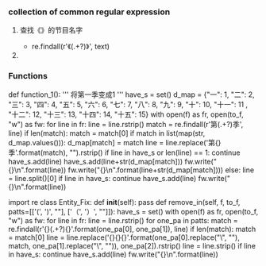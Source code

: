 
### collection of common regular expression
1. 查找《》的节目名字
    - re.findall(r'《(.+?)》', text)
    
2.


### Functions

def function_1():
    '''
        将第一季变成1
    '''
    have_s = set() 
    d_map = {"一": 1, "二": 2, "三": 3, "四": 4, "五": 5, "六": 6, "七": 7, "八": 8, "九": 9, "十": 10, "十一": 11
    , "十二": 12, "十三": 13, "十四": 14, "十五": 15} 
    with open(f) as fr, open(to_f, "w") as fw: 
     for line in fr: 
         line = line.rstrip() 
         match = re.findall(r'第(.+?)季', line) 
         if len(match): 
             match = match[0] 
             if match in list(map(str, d_map.values())): 
                 d_map[match] = match 
             line = line.replace('第{}季'.format(match), "").rstrip() 
             if line in have_s or len(line) == 1: 
                 continue 
             have_s.add(line) 
             have_s.add(line+str(d_map[match])) 
             fw.write("{}\n".format(line)) 
             fw.write("{}\n".format(line+str(d_map[match]))) 
         else: 
             line = line.split()[0] 
             if line in have_s: 
                 continue 
             have_s.add(line) 
             fw.write("{}\n".format(line))  
             


import re
class Entity_Fix:
    def __init__(self):
        pass
    def remove_in(self, f, to_f, patts=[['\(', '\)', ""], ['（', '）', ""]]):
        have_s = set() 
        with open(f) as fr, open(to_f, "w") as fw:
            for line in fr: 
                line = line.rstrip()
                for one_pa in patts:
                    match = re.findall(r'{}(.+?){}'.format(one_pa[0], one_pa[1]), line) 
                    if len(match): 
                        match = match[0] 
                        line = line.replace('{}{}{}'.format(one_pa[0].replace("\\", ""), match, one_pa[1].replace("\\", "")), one_pa[2]).rstrip() 
                line = line.strip() 
                if line in have_s: 
                    continue 
                have_s.add(line) 
                fw.write("{}\n".format(line))
